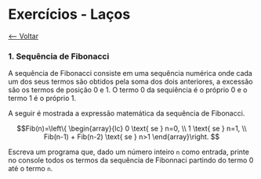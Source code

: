 # Exercícios - Laços
[<-- Voltar](./README.md)

### 1. Sequência de Fibonacci

A sequência de Fibonacci consiste em uma sequência numérica onde cada um dos seus termos são obtidos pela soma dos dois anteriores, a excessão são os termos de posição 0 e 1. O termo 0 da sequiência é o próprio 0 e o termo 1 é o próprio 1.

A seguir é mostrada a expressão matemática da sequência de Fibonacci.

$$Fib(n)=\left\{ \begin{array}{lc}
    0 \text{ se } n=0, \\
    1 \text{ se } n=1, \\
    Fib(n-1) + Fib(n-2) \text{ se } n>1
    \end{array}\right.
$$

Escreva um programa que, dado um número inteiro ```n``` como entrada, printe no console todos os termos da sequência de Fibonnaci partindo do termo 0 até o termo ```n```.